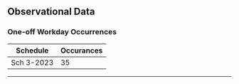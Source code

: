 
## Observational Data

### One-off Workday Occurrences

| Schedule   | Occurances  |
|------------|-------------|
| Sch 3-2023 | 35          |
-----------------------------



